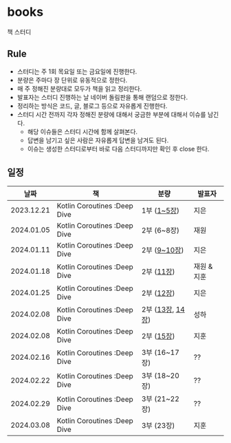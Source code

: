 # books

책 스터디

## Rule

- 스터디는 주 1회 목요일 또는 금요일에 진행한다.
- 분량은 주마다 장 단위로 유동적으로 정한다.
- 매 주 정해진 분량대로 모두가 책을 읽고 정리한다.
- 발표자는 스터디 진행하는 날 네이버 돌림판을 통해 랜덤으로 정한다.
- 정리하는 방식은 코드, 글, 블로그 등으로 자유롭게 진행한다.
- 스터디 시간 전까지 각자 정해진 분량에 대해서 궁금한 부분에 대해서 이슈를 남긴다.
  - 해당 이슈들은 스터디 시간에 함께 살펴본다.
  - 답변을 남기고 싶은 사람은 자유롭게 답변을 남겨도 된다.
  - 이슈는 생성한 스터디로부터 바로 다음 스터디까지만 확인 후 close 한다.

## 일정

| 날짜       | 책                           | 분량                 | 발표자      |
| ---------- | ---------------------------- | -------------------- | ----------- |
| 2023.12.21 | Kotlin Coroutines :Deep Dive | 1부 ([1~5장])        | 지은        |
| 2024.01.05 | Kotlin Coroutines :Deep Dive | 2부 (6~8장)          | 재원        |
| 2024.01.11 | Kotlin Coroutines :Deep Dive | 2부 ([9~10장])       | 지은        |
| 2024.01.18 | Kotlin Coroutines :Deep Dive | 2부 ([11장])         | 재원 & 지훈 |
| 2024.01.25 | Kotlin Coroutines :Deep Dive | 2부 ([12장])         | 지은        |
| 2024.02.08 | Kotlin Coroutines :Deep Dive | 2부 ([13장], [14장]) | 성하        |
| 2024.02.08 | Kotlin Coroutines :Deep Dive | 2부 ([15장])         | 지훈        |
| 2024.02.16 | Kotlin Coroutines :Deep Dive | 3부 (16~17장)        | ??          |
| 2024.02.22 | Kotlin Coroutines :Deep Dive | 3부 (18~20장)        | ??          |
| 2024.02.29 | Kotlin Coroutines :Deep Dive | 3부 (21~22장)        | ??          |
| 2024.03.08 | Kotlin Coroutines :Deep Dive | 3부 (23장)           | 지훈        |

[1~5장]: https://wotosts.github.io/kotlin/kotlin-kotlin-coroutine-deep-dive-15/
[9~10장]: https://wotosts.github.io/kotlin/kotlin-kotlin-coroutine-deep-dive-910/
[11장]: https://bossm0n5t3r.github.io/books/kotlin-coroutines-chapter11/
[12장]: https://wotosts.github.io/kotlin/kotlin-coroutine-deep-dive-12/
[13장]: https://haesom.notion.site/13-85f512767e3b46ef92fb45fdc7250d21
[14장]: https://haesom.notion.site/14-afa72222e5af46b7af7a8d88ae8cc60e
[15장]: https://bossm0n5t3r.github.io/books/kotlin-coroutines-chapter15/
[23장]: https://bossm0n5t3r.github.io/books/kotlin-coroutines-chapter23/
